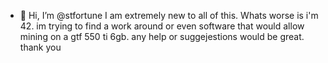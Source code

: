 - 👋 Hi, I’m @stfortune
I am extremely new to all of this.  Whats worse is i'm 42.  im trying to find a work around or even software that would allow mining on a gtf 550 ti 6gb.  any help or suggejestions would be great. 
thank you
